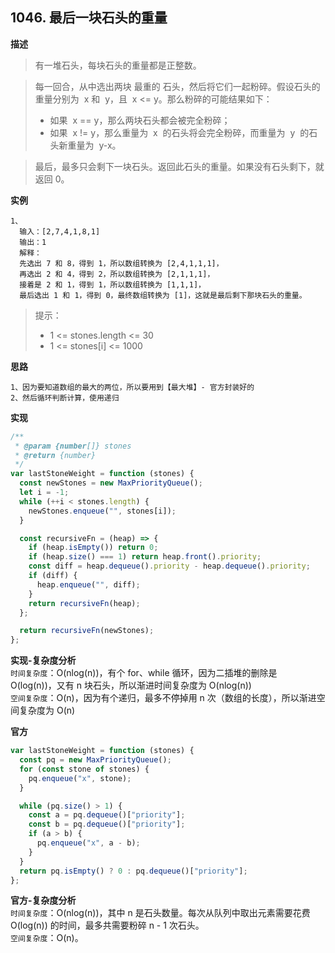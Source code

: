 ## 1046. 最后一块石头的重量

**描述**

> 有一堆石头，每块石头的重量都是正整数。

> 每一回合，从中选出两块 最重的 石头，然后将它们一起粉碎。假设石头的重量分别为  x 和  y，且  x <= y。那么粉碎的可能结果如下：
>
> - 如果  x == y，那么两块石头都会被完全粉碎；
> - 如果  x != y，那么重量为  x  的石头将会完全粉碎，而重量为  y  的石头新重量为  y-x。

> 最后，最多只会剩下一块石头。返回此石头的重量。如果没有石头剩下，就返回 0。

**实例**

```
1、
  输入：[2,7,4,1,8,1]
  输出：1
  解释：
  先选出 7 和 8，得到 1，所以数组转换为 [2,4,1,1,1]，
  再选出 2 和 4，得到 2，所以数组转换为 [2,1,1,1]，
  接着是 2 和 1，得到 1，所以数组转换为 [1,1,1]，
  最后选出 1 和 1，得到 0，最终数组转换为 [1]，这就是最后剩下那块石头的重量。
```

> 提示：
>
> - 1 <= stones.length <= 30
> - 1 <= stones[i] <= 1000

**思路**

```
1、因为要知道数组的最大的两位，所以要用到【最大堆】- 官方封装好的
2、然后循环判断计算，使用递归
```

**实现**

```js
/**
 * @param {number[]} stones
 * @return {number}
 */
var lastStoneWeight = function (stones) {
  const newStones = new MaxPriorityQueue();
  let i = -1;
  while (++i < stones.length) {
    newStones.enqueue("", stones[i]);
  }

  const recursiveFn = (heap) => {
    if (heap.isEmpty()) return 0;
    if (heap.size() === 1) return heap.front().priority;
    const diff = heap.dequeue().priority - heap.dequeue().priority;
    if (diff) {
      heap.enqueue("", diff);
    }
    return recursiveFn(heap);
  };

  return recursiveFn(newStones);
};
```

**实现-复杂度分析**  
`时间复杂度`：O(nlog(n))，有个 for、while 循环，因为二插堆的删除是 O(log(n))，又有 n 块石头，所以渐进时间复杂度为 O(nlog(n))  
`空间复杂度`：O(n)，因为有个递归，最多不停掉用 n 次（数组的长度），所以渐进空间复杂度为 O(n)

**官方**

```js
var lastStoneWeight = function (stones) {
  const pq = new MaxPriorityQueue();
  for (const stone of stones) {
    pq.enqueue("x", stone);
  }

  while (pq.size() > 1) {
    const a = pq.dequeue()["priority"];
    const b = pq.dequeue()["priority"];
    if (a > b) {
      pq.enqueue("x", a - b);
    }
  }
  return pq.isEmpty() ? 0 : pq.dequeue()["priority"];
};
```

**官方-复杂度分析**  
`时间复杂度`：O(nlog(n))，其中 n 是石头数量。每次从队列中取出元素需要花费 O(log(n)) 的时间，最多共需要粉碎 n - 1 次石头。  
`空间复杂度`：O(n)。
